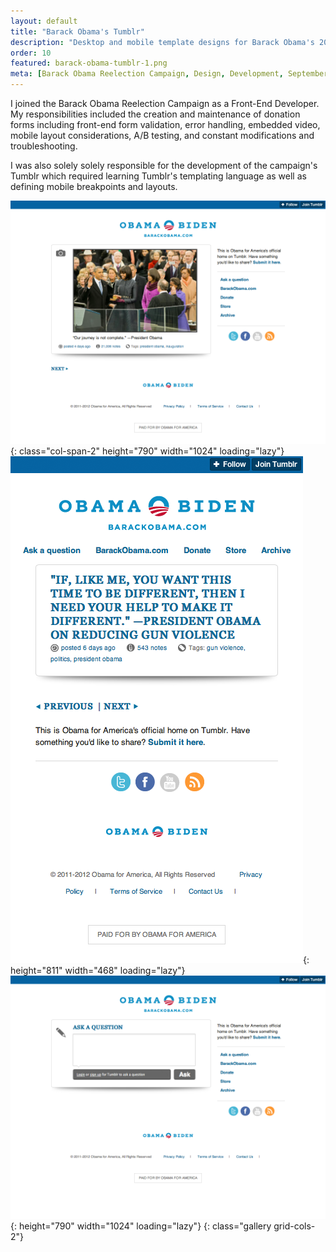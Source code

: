 ```yaml
---
layout: default
title: "Barack Obama's Tumblr"
description: "Desktop and mobile template designs for Barack Obama's 2012 reelection campaign's Tumblr page."
order: 10
featured: barack-obama-tumblr-1.png
meta: [Barack Obama Reelection Campaign, Design, Development, September 2011]
---
```


I joined the Barack Obama Reelection Campaign as a Front-End Developer. My responsibilities included the creation and maintenance of donation forms including front-end form validation, error handling, embedded video, mobile layout considerations, A/B testing, and constant modifications and troubleshooting.

I was also solely solely responsible for the development of the campaign's Tumblr which required learning Tumblr's templating language as well as defining mobile breakpoints and layouts.

![Barack Obama's Tumblr 1](/images/projects/barack-obama-tumblr-1.png){: class="col-span-2" height="790" width="1024" loading="lazy"}
![Barack Obama's Tumblr 2](/images/projects/barack-obama-tumblr-2.png){: height="811" width="468" loading="lazy"}
![Barack Obama's Tumblr 3](/images/projects/barack-obama-tumblr-3.png){: height="790" width="1024" loading="lazy"}
{: class="gallery grid-cols-2"}
